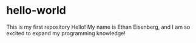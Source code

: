 # hello-world
This is my first repository 
Hello! My name is Ethan Eisenberg, and I am so excited to expand my programming knowledge! 
